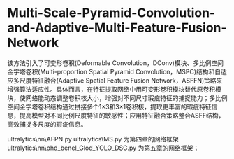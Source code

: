 # Multi-Scale-Pyramid-Convolution-and-Adaptive-Multi-Feature-Fusion-Network
该方法引入了可变形卷积(Deformable Convolution，DConv)模块、多比例空间金字塔卷积(Multi-proportion Spatial Pyramid Convolution，MSPC)结构和自适应多尺度特征融合(Adaptive Spatial Feature Fusion Network，ASFFN)策略来增强算法适应性。具体而言，在特征提取网络中用可变形卷积模块替代原卷积模块，使网络能动态调整卷积核大小，增强对不同尺寸瑕疵特征的捕捉能力；多比例空间金字塔卷积结构通过拼接多个1×3和3×1卷积核，提取更丰富的瑕疵特征信息，提高模型对不同比例尺度特征的敏感性；应用特征融合策略整合ASFF结构，高效捕捉多尺度的瑕疵信息。


ultralytics\nn\AFPN.py
ultralytics\MS.py 为第四章的网络框架
ultralytics\nn\phd_benel_Glod_YOLO_DSC.py  为第五章的网络框架；
